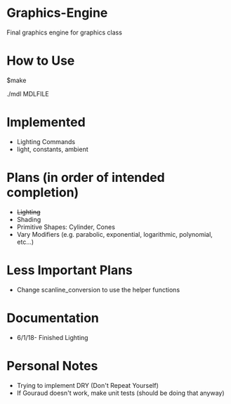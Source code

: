 # Graphics-Engine
Final graphics engine for graphics class
# How to Use
$make

./mdl MDLFILE

# Implemented
- Lighting Commands
- light, constants, ambient

# Plans (in order of intended completion)
- ~~Lighting~~
- Shading
- Primitive Shapes: Cylinder, Cones
- Vary Modifiers (e.g. parabolic, exponential, logarithmic, polynomial, etc...)

# Less Important Plans
- Change scanline_conversion to use the helper functions

# Documentation
- 6/1/18- Finished Lighting

# Personal Notes
- Trying to implement DRY (Don't Repeat Yourself)
- If Gouraud doesn't work, make unit tests (should be doing that anyway)
